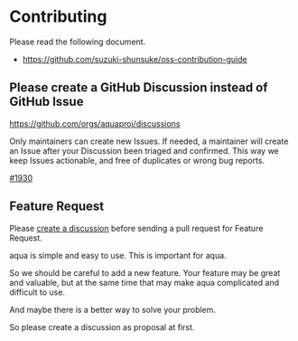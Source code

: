 # Contributing

Please read the following document.

- https://github.com/suzuki-shunsuke/oss-contribution-guide

## Please create a GitHub Discussion instead of GitHub Issue

https://github.com/orgs/aquaproj/discussions

Only maintainers can create new Issues. If needed, a maintainer will create an Issue after your Discussion been triaged and confirmed.
This way we keep Issues actionable, and free of duplicates or wrong bug reports.

[#1930](https://github.com/aquaproj/aqua/issues/1930)

## Feature Request

Please [create a discussion](https://github.com/orgs/aquaproj/discussions/new?category=feature-request) before sending a pull request for Feature Request.

aqua is simple and easy to use.
This is important for aqua.

So we should be careful to add a new feature.
Your feature may be great and valuable, but at the same time that may make aqua complicated and difficult to use.

And maybe there is a better way to solve your problem.

So please create a discussion as proposal at first.
